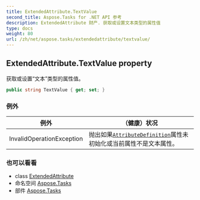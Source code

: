 ```yaml
---
title: ExtendedAttribute.TextValue
second_title: Aspose.Tasks for .NET API 参考
description: ExtendedAttribute 财产. 获取或设置文本类型的属性值
type: docs
weight: 80
url: /zh/net/aspose.tasks/extendedattribute/textvalue/
---
```

## ExtendedAttribute.TextValue property

获取或设置“文本”类型的属性值。

```csharp
public string TextValue { get; set; }
```

### 例外

| 例外 | （健康）状况 |
| --- | --- |
| InvalidOperationException | 抛出如果[`AttributeDefinition`](../attributedefinition/)属性未初始化或当前属性不是文本属性。 |

### 也可以看看

* class [ExtendedAttribute](../)
* 命名空间 [Aspose.Tasks](../../extendedattribute/)
* 部件 [Aspose.Tasks](../../../)



